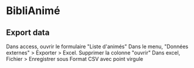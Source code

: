 # BibliAnimé

## Export data

Dans access, ouvrir le formulaire "Liste d'animés"
Dans le menu, "Données externes" > Exporter > Excel.
Supprimer la colonne "ouvrir"
Dans excel, Fichier > Enregistrer sous
Format CSV avec point virgule
